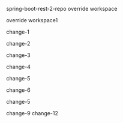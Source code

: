 spring-boot-rest-2-repo
override workspace

override workspace1

change-1

change-2

change-3

change-4

change-5

change-6

change-5

change-9 change-12
